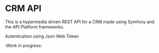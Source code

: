 # CRM API
This is a hypermedia driven  REST API for a CRM made using Symfony and the API Platform frameworks.

Autentication using Json Web Token

:Work in progress:
